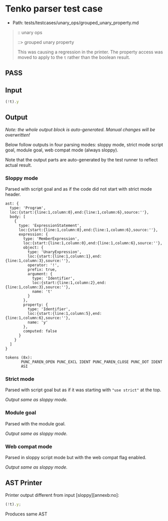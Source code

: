 # Tenko parser test case

- Path: tests/testcases/unary_ops/grouped_unary_property.md

> :: unary ops
>
> ::> grouped unary property
>
> This was causing a regression in the printer. The property access was moved to apply to the `t` rather than the boolean result.

## PASS

## Input

`````js
(!t).y
`````

## Output

_Note: the whole output block is auto-generated. Manual changes will be overwritten!_

Below follow outputs in four parsing modes: sloppy mode, strict mode script goal, module goal, web compat mode (always sloppy).

Note that the output parts are auto-generated by the test runner to reflect actual result.

### Sloppy mode

Parsed with script goal and as if the code did not start with strict mode header.

`````
ast: {
  type: 'Program',
  loc:{start:{line:1,column:0},end:{line:1,column:6},source:''},
  body: [
    {
      type: 'ExpressionStatement',
      loc:{start:{line:1,column:0},end:{line:1,column:6},source:''},
      expression: {
        type: 'MemberExpression',
        loc:{start:{line:1,column:0},end:{line:1,column:6},source:''},
        object: {
          type: 'UnaryExpression',
          loc:{start:{line:1,column:1},end:{line:1,column:3},source:''},
          operator: '!',
          prefix: true,
          argument: {
            type: 'Identifier',
            loc:{start:{line:1,column:2},end:{line:1,column:3},source:''},
            name: 't'
          }
        },
        property: {
          type: 'Identifier',
          loc:{start:{line:1,column:5},end:{line:1,column:6},source:''},
          name: 'y'
        },
        computed: false
      }
    }
  ]
}

tokens (8x):
       PUNC_PAREN_OPEN PUNC_EXCL IDENT PUNC_PAREN_CLOSE PUNC_DOT IDENT
       ASI
`````

### Strict mode

Parsed with script goal but as if it was starting with `"use strict"` at the top.

_Output same as sloppy mode._

### Module goal

Parsed with the module goal.

_Output same as sloppy mode._

### Web compat mode

Parsed in sloppy script mode but with the web compat flag enabled.

_Output same as sloppy mode._

## AST Printer

Printer output different from input [sloppy][annexb:no]:

````js
(!t).y;
````

Produces same AST
